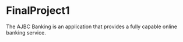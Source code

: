 # FinalProject1
The AJBC Banking is an application that provides a fully capable online banking service.
